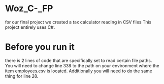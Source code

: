 # Woz_C-_FP
for our final project we created a tax calculator reading in CSV files
This project entirely uses C#.

# Before you run it

there is 2 lines of code that are specifically set to read certain file paths. You will need to change line 338 to the path on your environment where the item employees.csv is located.
Additionally you will need to do the same thing for line 28.
